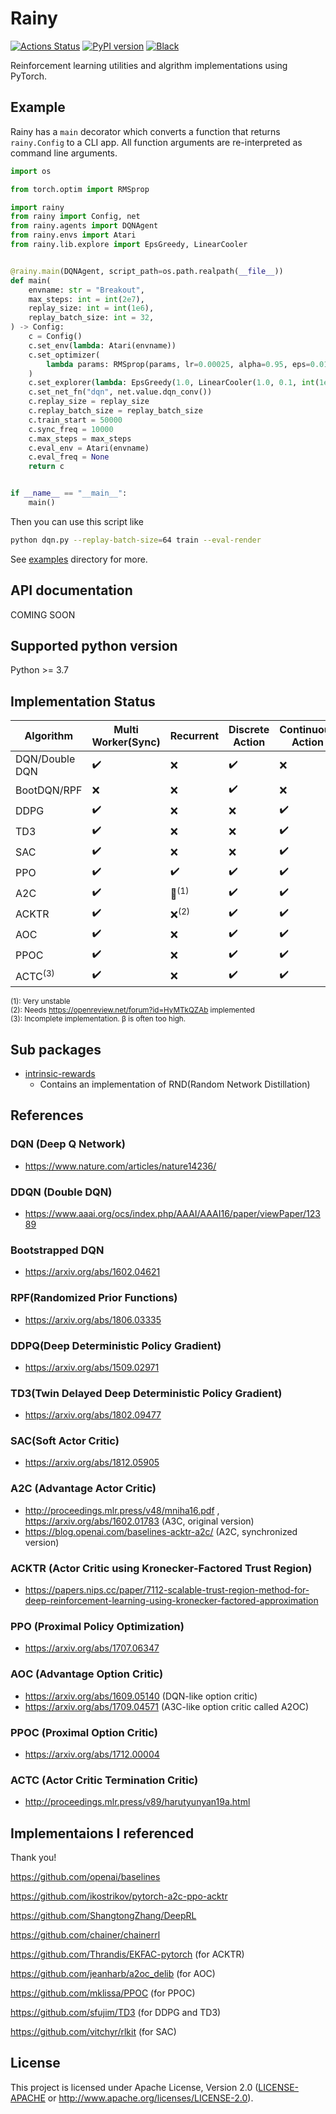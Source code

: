 # Rainy
[![Actions Status](https://github.com/kngwyu/Rainy/workflows/Tests/badge.svg)](https://github.com/kngwyu/Rainy/actions)
[![PyPI version](https://img.shields.io/pypi/v/Rainy?style=flat-square)](https://pypi.org/project/rainy/)
[![Black](https://img.shields.io/badge/code%20style-black-000.svg)](https://github.com/psf/black)

Reinforcement learning utilities and algrithm implementations using PyTorch.

## Example
Rainy has a `main` decorator which converts a function that returns `rainy.Config`
to a CLI app.
All function arguments are re-interpreted as command line arguments.

```python:dqn.py
import os

from torch.optim import RMSprop

import rainy
from rainy import Config, net
from rainy.agents import DQNAgent
from rainy.envs import Atari
from rainy.lib.explore import EpsGreedy, LinearCooler


@rainy.main(DQNAgent, script_path=os.path.realpath(__file__))
def main(
    envname: str = "Breakout",
    max_steps: int = int(2e7),
    replay_size: int = int(1e6),
    replay_batch_size: int = 32,
) -> Config:
    c = Config()
    c.set_env(lambda: Atari(envname))
    c.set_optimizer(
        lambda params: RMSprop(params, lr=0.00025, alpha=0.95, eps=0.01, centered=True)
    )
    c.set_explorer(lambda: EpsGreedy(1.0, LinearCooler(1.0, 0.1, int(1e6))))
    c.set_net_fn("dqn", net.value.dqn_conv())
    c.replay_size = replay_size
    c.replay_batch_size = replay_batch_size
    c.train_start = 50000
    c.sync_freq = 10000
    c.max_steps = max_steps
    c.eval_env = Atari(envname)
    c.eval_freq = None
    return c


if __name__ == "__main__":
    main()
```

Then you can use this script like
```bash
python dqn.py --replay-batch-size=64 train --eval-render
```

See [examples](./examples/README.md) directory for more.

## API documentation
COMING SOON

## Supported python version
Python >= 3.7

## Implementation Status

|**Algorithm**     |**Multi Worker(Sync)**|**Recurrent**                     |**Discrete Action** |**Continuous Action**|**MPI support**   |
| ---------------- | -------------------- | -------------------------------- | ------------------ | ------------------- | ---------------- |
|DQN/Double DQN    |:heavy_check_mark:    |:x:                               |:heavy_check_mark:  |:x:                  |:x:               |
|BootDQN/RPF       |:x:                   |:x:                               |:heavy_check_mark:  |:x:                  |:x:               |
|DDPG              |:heavy_check_mark:    |:x:                               |:x:                 |:heavy_check_mark:   |:x:               |
|TD3               |:heavy_check_mark:    |:x:                               |:x:                 |:heavy_check_mark:   |:x:               |
|SAC               |:heavy_check_mark:    |:x:                               |:x:                 |:heavy_check_mark:   |:x:               |
|PPO               |:heavy_check_mark:    |:heavy_check_mark:                |:heavy_check_mark:  |:heavy_check_mark:   |:heavy_check_mark:|
|A2C               |:heavy_check_mark:    |:small_red_triangle:<sup>(1)</sup>|:heavy_check_mark:  |:heavy_check_mark:   |:x:               |
|ACKTR             |:heavy_check_mark:    |:x:<sup>(2)</sup>                 |:heavy_check_mark:  |:heavy_check_mark:   |:x:               |
|AOC               |:heavy_check_mark:    |:x:                               |:heavy_check_mark:  |:heavy_check_mark:   |:x:               |
|PPOC              |:heavy_check_mark:    |:x:                               |:heavy_check_mark:  |:heavy_check_mark:   |:x:               |
|ACTC<sup>(3)</sup>|:heavy_check_mark:    |:x:                               |:heavy_check_mark:  |:heavy_check_mark:   |:x:               |

<sup>(1): Very unstable </sup><br>
<sup>(2): Needs https://openreview.net/forum?id=HyMTkQZAb implemented </sup><br>
<sup>(3): Incomplete implementation. β is often too high. </sup><br>

## Sub packages

- [intrinsic-rewards](https://github.com/kngwyu/intrinsic-rewards)
  - Contains an implementation of RND(Random Network Distillation)

## References

### DQN (Deep Q Network)
- https://www.nature.com/articles/nature14236/

### DDQN (Double DQN)
- https://www.aaai.org/ocs/index.php/AAAI/AAAI16/paper/viewPaper/12389

### Bootstrapped DQN
- https://arxiv.org/abs/1602.04621

### RPF(Randomized Prior Functions)
- https://arxiv.org/abs/1806.03335

### DDPQ(Deep Deterministic Policy Gradient)
- https://arxiv.org/abs/1509.02971

### TD3(Twin Delayed Deep Deterministic Policy Gradient)
- https://arxiv.org/abs/1802.09477

### SAC(Soft Actor Critic)
- https://arxiv.org/abs/1812.05905

### A2C (Advantage Actor Critic)
- http://proceedings.mlr.press/v48/mniha16.pdf , https://arxiv.org/abs/1602.01783 (A3C, original version)
- https://blog.openai.com/baselines-acktr-a2c/ (A2C, synchronized version)

### ACKTR (Actor Critic using Kronecker-Factored Trust Region)
- https://papers.nips.cc/paper/7112-scalable-trust-region-method-for-deep-reinforcement-learning-using-kronecker-factored-approximation

### PPO (Proximal Policy Optimization)
- https://arxiv.org/abs/1707.06347

### AOC (Advantage Option Critic)
- https://arxiv.org/abs/1609.05140 (DQN-like option critic)
- https://arxiv.org/abs/1709.04571 (A3C-like option critic called A2OC)

### PPOC (Proximal Option Critic)
- https://arxiv.org/abs/1712.00004

### ACTC (Actor Critic Termination Critic)
- http://proceedings.mlr.press/v89/harutyunyan19a.html

## Implementaions I referenced
Thank you!

https://github.com/openai/baselines

https://github.com/ikostrikov/pytorch-a2c-ppo-acktr

https://github.com/ShangtongZhang/DeepRL

https://github.com/chainer/chainerrl

https://github.com/Thrandis/EKFAC-pytorch (for ACKTR)

https://github.com/jeanharb/a2oc_delib (for AOC)

https://github.com/mklissa/PPOC (for PPOC)

https://github.com/sfujim/TD3 (for DDPG and TD3)

https://github.com/vitchyr/rlkit (for SAC)

## License
This project is licensed under Apache License, Version 2.0
([LICENSE-APACHE](LICENSE) or http://www.apache.org/licenses/LICENSE-2.0).


